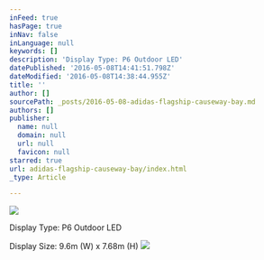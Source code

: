 ```yaml
---
inFeed: true
hasPage: true
inNav: false
inLanguage: null
keywords: []
description: 'Display Type: P6 Outdoor LED'
datePublished: '2016-05-08T14:41:51.798Z'
dateModified: '2016-05-08T14:38:44.955Z'
title: ''
author: []
sourcePath: _posts/2016-05-08-adidas-flagship-causeway-bay.md
authors: []
publisher:
  name: null
  domain: null
  url: null
  favicon: null
starred: true
url: adidas-flagship-causeway-bay/index.html
_type: Article

---
```

![](https://the-grid-user-content.s3-us-west-2.amazonaws.com/2cbc8e2c-3129-4cb5-8a2d-d6d4aca5ac1d.jpg)

Display Type: P6 Outdoor LED

Display Size: 9.6m (W) x 7.68m (H)
![](https://the-grid-user-content.s3-us-west-2.amazonaws.com/0a3cfd07-a3f3-4f85-baea-cc092abe6829.jpg)